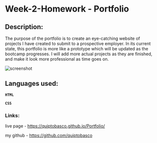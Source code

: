 # Week-2-Homework - Portfolio

## Description:

The purpose of the portfolio is to create an eye-catching website of projects I have created to submit to a prospective employer.  In its current state, this portfolio is more like a prototype which will be updated as the bootcamp progresses.  I will add more actual projects as they are finished, and make it look more professional as time goes on.

![screenshot](https://user-images.githubusercontent.com/87678391/129463596-8ab766a8-7006-48b5-9df5-4e9ee307be87.png)

## Languages used:
**`HTML`**

**`CSS`**

### Links:
live page - https://quiptobasco.github.io/Portfolio/

my github - https://github.com/quiptobasco
